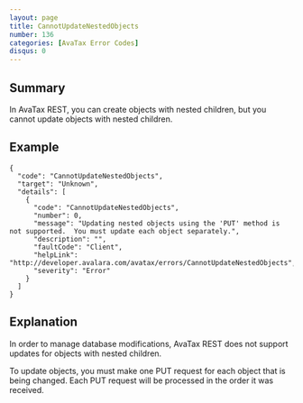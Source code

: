 ```yaml
---
layout: page
title: CannotUpdateNestedObjects
number: 136
categories: [AvaTax Error Codes]
disqus: 0
---
```


## Summary

In AvaTax REST, you can create objects with nested children, but you cannot update objects with nested children.

## Example

    {
      "code": "CannotUpdateNestedObjects",
      "target": "Unknown",
      "details": [
        {
          "code": "CannotUpdateNestedObjects",
          "number": 0,
          "message": "Updating nested objects using the 'PUT' method is not supported.  You must update each object separately.",
          "description": "",
          "faultCode": "Client",
          "helpLink": "http://developer.avalara.com/avatax/errors/CannotUpdateNestedObjects",
          "severity": "Error"
        }
      ]
    }

## Explanation

In order to manage database modifications, AvaTax REST does not support updates for objects with nested children.  

To update objects, you must make one PUT request for each object that is being changed.  Each PUT request will be processed in the order it was received.
